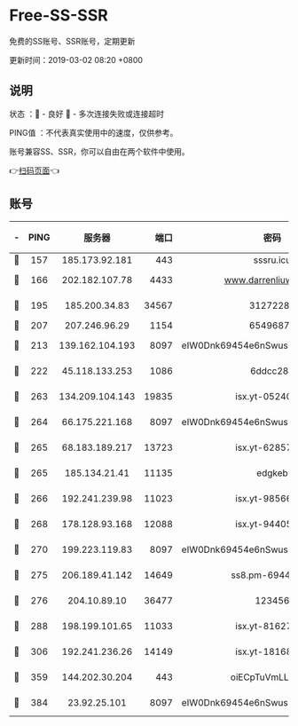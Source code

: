 # Free-SS-SSR

免费的SS账号、SSR账号，定期更新

更新时间：2019-03-02 08:20 +0800

## 说明

状态     ：🙂 - 良好 🙁 - 多次连接失败或连接超时

PING值   ：不代表真实使用中的速度，仅供参考。

账号兼容SS、SSR，你可以自由在两个软件中使用。

👉[扫码页面](https://liesauer.github.io/free-ss-ssr.github.io/)👈

## 账号

|-|PING|服务器|端口|密码|加密方式|区域|
|:----:|:----:|:-----:|-----:|:----:|:----:|:----:|
|🙂|157|185.173.92.181|443|sssru.icu|rc4-md5|RU|
|🙂|166|202.182.107.78|4433|www.darrenliuwei.com|aes-256-cfb|JP|
|🙂|195|185.200.34.83|34567|31272288|aes-256-cfb|US|
|🙂|207|207.246.96.29|1154|65496879|chacha20|US|
|🙂|213|139.162.104.193|8097|eIW0Dnk69454e6nSwuspv9DmS201tQ0D|aes-256-cfb|JP|
|🙂|222|45.118.133.253|1086|6ddcc286|aes-256-cfb|SG|
|🙂|263|134.209.104.143|19835|isx.yt-05240946|aes-256-cfb|SG|
|🙂|264|66.175.221.168|8097|eIW0Dnk69454e6nSwuspv9DmS201tQ0D|aes-256-cfb|US|
|🙂|265|68.183.189.217|13723|isx.yt-62857732|aes-256-cfb|SG|
|🙂|265|185.134.21.41|11135|edgkeb|aes-256-cfb|GB|
|🙂|266|192.241.239.98|11023|isx.yt-98566880|aes-256-cfb|US|
|🙂|268|178.128.93.168|12088|isx.yt-94405633|aes-256-cfb|SG|
|🙂|270|199.223.119.83|8097|eIW0Dnk69454e6nSwuspv9DmS201tQ0D|aes-256-cfb|US|
|🙂|275|206.189.41.142|14649|ss8.pm-69449301|aes-256-cfb|SG|
|🙂|276|204.10.89.10|36477|123456|aes-256-cfb|US|
|🙂|288|198.199.101.65|11033|isx.yt-81627199|aes-256-cfb|US|
|🙂|306|192.241.236.26|14149|isx.yt-18168081|aes-256-cfb|US|
|🙂|359|144.202.30.204|443|oiECpTuVmLLxk4Ts|aes-256-cfb|US|
|🙂|384|23.92.25.101|8097|eIW0Dnk69454e6nSwuspv9DmS201tQ0D|aes-256-cfb|US|
